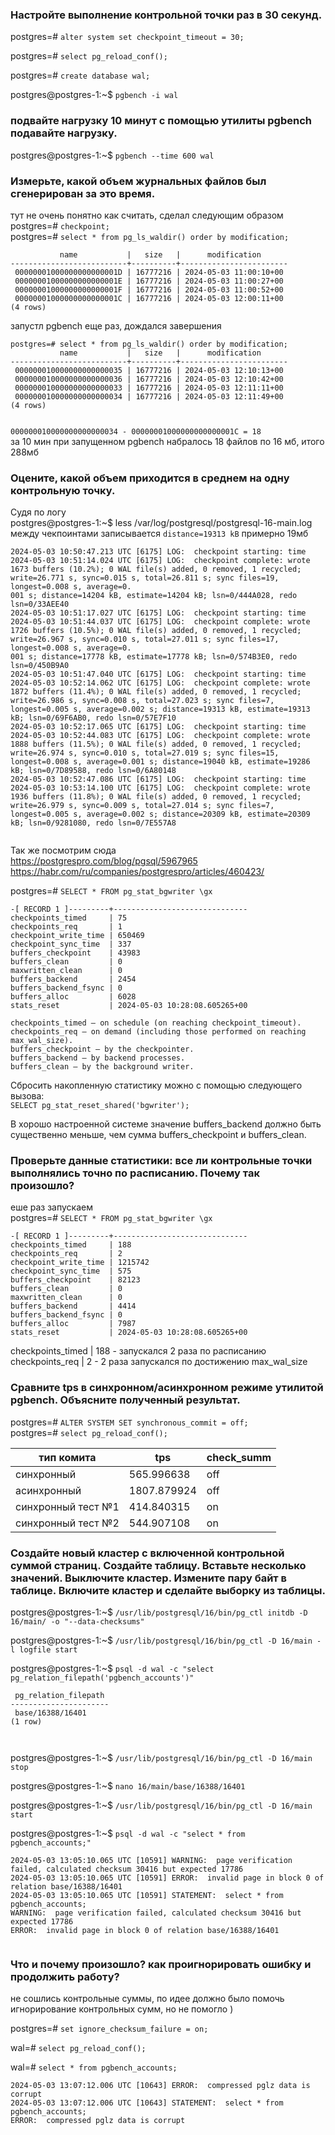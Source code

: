 ### Настройте выполнение контрольной точки раз в 30 секунд.  
postgres=# `alter system set checkpoint_timeout = 30;`  
  
postgres=# `select pg_reload_conf();`  
  
postgres=# `create database wal;`  
  
postgres@postgres-1:~$ `pgbench -i wal`  
  
  
  
### подвайте нагрузку 10 минут c помощью утилиты pgbench подавайте нагрузку.  
postgres@postgres-1:~$ `pgbench --time 600 wal`  
  
  
  
### Измерьте, какой объем журнальных файлов был сгенерирован за это время.  
тут не очень понятно как считать, сделал следующим образом  
postgres=# `checkpoint;`  
postgres=# `select * from pg_ls_waldir() order by modification;`  
  
```  
           name           |   size   |      modification  
--------------------------+----------+------------------------  
 00000001000000000000001D | 16777216 | 2024-05-03 11:00:10+00  
 00000001000000000000001E | 16777216 | 2024-05-03 11:00:27+00  
 00000001000000000000001F | 16777216 | 2024-05-03 11:00:52+00  
 00000001000000000000001C | 16777216 | 2024-05-03 12:00:11+00  
(4 rows)  
```  
  
запустл pgbench еще раз, дождался завершения  
```  
postgres=# select * from pg_ls_waldir() order by modification;  
           name           |   size   |      modification  
--------------------------+----------+------------------------  
 000000010000000000000035 | 16777216 | 2024-05-03 12:10:13+00  
 000000010000000000000036 | 16777216 | 2024-05-03 12:10:42+00  
 000000010000000000000033 | 16777216 | 2024-05-03 12:11:11+00  
 000000010000000000000034 | 16777216 | 2024-05-03 12:11:49+00  
(4 rows)  
  
```  
  
`000000010000000000000034 - 00000001000000000000001C = 18`  
за 10 мин при запущенном pgbench набралось 18 файлов по 16 мб, итого 288мб  
  
  
### Оцените, какой объем приходится в среднем на одну контрольную точку.  
  
Судя по логу  
postgres@postgres-1:~$ less /var/log/postgresql/postgresql-16-main.log  
между чекпоинтами записывается `distance=19313 kB` примерно 19мб  
  
```  
2024-05-03 10:50:47.213 UTC [6175] LOG:  checkpoint starting: time  
2024-05-03 10:51:14.024 UTC [6175] LOG:  checkpoint complete: wrote 1673 buffers (10.2%); 0 WAL file(s) added, 0 removed, 1 recycled; write=26.771 s, sync=0.015 s, total=26.811 s; sync files=19, longest=0.008 s, average=0.  
001 s; distance=14204 kB, estimate=14204 kB; lsn=0/444A028, redo lsn=0/33AEE40  
2024-05-03 10:51:17.027 UTC [6175] LOG:  checkpoint starting: time  
2024-05-03 10:51:44.037 UTC [6175] LOG:  checkpoint complete: wrote 1726 buffers (10.5%); 0 WAL file(s) added, 0 removed, 1 recycled; write=26.967 s, sync=0.010 s, total=27.011 s; sync files=17, longest=0.008 s, average=0.  
001 s; distance=17778 kB, estimate=17778 kB; lsn=0/574B3E0, redo lsn=0/450B9A0  
2024-05-03 10:51:47.040 UTC [6175] LOG:  checkpoint starting: time  
2024-05-03 10:52:14.062 UTC [6175] LOG:  checkpoint complete: wrote 1872 buffers (11.4%); 0 WAL file(s) added, 0 removed, 1 recycled; write=26.986 s, sync=0.008 s, total=27.023 s; sync files=7, longest=0.005 s, average=0.002 s; distance=19313 kB, estimate=19313 kB; lsn=0/69F6AB0, redo lsn=0/57E7F10  
2024-05-03 10:52:17.065 UTC [6175] LOG:  checkpoint starting: time  
2024-05-03 10:52:44.083 UTC [6175] LOG:  checkpoint complete: wrote 1888 buffers (11.5%); 0 WAL file(s) added, 0 removed, 1 recycled; write=26.974 s, sync=0.010 s, total=27.019 s; sync files=15, longest=0.008 s, average=0.001 s; distance=19040 kB, estimate=19286 kB; lsn=0/7D89588, redo lsn=0/6A80148  
2024-05-03 10:52:47.086 UTC [6175] LOG:  checkpoint starting: time  
2024-05-03 10:53:14.100 UTC [6175] LOG:  checkpoint complete: wrote 1936 buffers (11.8%); 0 WAL file(s) added, 0 removed, 1 recycled; write=26.979 s, sync=0.009 s, total=27.014 s; sync files=7, longest=0.005 s, average=0.002 s; distance=20309 kB, estimate=20309 kB; lsn=0/9281080, redo lsn=0/7E557A8  
  
```  
  
Так же посмотрим сюда  
https://postgrespro.com/blog/pgsql/5967965  
https://habr.com/ru/companies/postgrespro/articles/460423/  
  
postgres=# `SELECT * FROM pg_stat_bgwriter \gx`  
```  
-[ RECORD 1 ]---------+------------------------------  
checkpoints_timed     | 75  
checkpoints_req       | 1  
checkpoint_write_time | 650469  
checkpoint_sync_time  | 337  
buffers_checkpoint    | 43983  
buffers_clean         | 0  
maxwritten_clean      | 0  
buffers_backend       | 2454  
buffers_backend_fsync | 0  
buffers_alloc         | 6028  
stats_reset           | 2024-05-03 10:28:08.605265+00  
```  
  
```  
checkpoints_timed — on schedule (on reaching checkpoint_timeout).  
checkpoints_req — on demand (including those performed on reaching max_wal_size).  
buffers_checkpoint — by the checkpointer.  
buffers_backend — by backend processes.  
buffers_clean — by the background writer.  
```  
Сбросить накопленную статистику можно с помощью следующего вызова:  
`SELECT pg_stat_reset_shared('bgwriter');`    
  
В хорошо настроенной системе значение buffers_backend должно быть существенно меньше, чем сумма buffers_checkpoint и buffers_clean.  
  
  
  
### Проверьте данные статистики: все ли контрольные точки выполнялись точно по расписанию. Почему так произошло?  
  
еше раз запускаем  
postgres=# `SELECT * FROM pg_stat_bgwriter \gx`  
```  
-[ RECORD 1 ]---------+------------------------------  
checkpoints_timed     | 188  
checkpoints_req       | 2  
checkpoint_write_time | 1215742  
checkpoint_sync_time  | 575  
buffers_checkpoint    | 82123  
buffers_clean         | 0  
maxwritten_clean      | 0  
buffers_backend       | 4414  
buffers_backend_fsync | 0  
buffers_alloc         | 7987  
stats_reset           | 2024-05-03 10:28:08.605265+00  
```  
checkpoints_timed     | 188 - запускался 2 раза по расписанию  
checkpoints_req       | 2   - 2 раза запускался по достижению max_wal_size  
  
  
### Сравните tps в синхронном/асинхронном режиме утилитой pgbench. Объясните полученный результат.  
postgres=# `ALTER SYSTEM SET synchronous_commit = off;`  
postgres=# `select pg_reload_conf();`  
  
  
| тип комита         | tps         | check_summ |  
| ------------------ | ----------- | ---------- |  
| синхронный         | 565.996638  | off        |  
| асинхронный        | 1807.879924 | off        |  
| синхронный тест №1 | 414.840315  | on         |  
| синхронный тест №2 | 544.907108  | on         |  
  
  
  
### Создайте новый кластер с включенной контрольной суммой страниц. Создайте таблицу. Вставьте несколько значений. Выключите кластер. Измените пару байт в таблице. Включите кластер и сделайте выборку из таблицы.  
postgres@postgres-1:~$ `/usr/lib/postgresql/16/bin/pg_ctl initdb -D 16/main/ -o "--data-checksums"`  

postgres@postgres-1:~$ `/usr/lib/postgresql/16/bin/pg_ctl -D 16/main -l logfile start`  

postgres@postgres-1:~$ `psql -d wal -c "select pg_relation_filepath('pgbench_accounts')"`  
  
````  
 pg_relation_filepath  
----------------------  
 base/16388/16401  
(1 row)  
  
  
````  
postgres@postgres-1:~$ `/usr/lib/postgresql/16/bin/pg_ctl -D 16/main stop`  
  
postgres@postgres-1:~$ `nano 16/main/base/16388/16401`  
  
postgres@postgres-1:~$ `/usr/lib/postgresql/16/bin/pg_ctl -D 16/main start`  
  
postgres@postgres-1:~$ `psql -d wal -c "select * from pgbench_accounts;"`  
  
```  
2024-05-03 13:05:10.065 UTC [10591] WARNING:  page verification failed, calculated checksum 30416 but expected 17786  
2024-05-03 13:05:10.065 UTC [10591] ERROR:  invalid page in block 0 of relation base/16388/16401  
2024-05-03 13:05:10.065 UTC [10591] STATEMENT:  select * from pgbench_accounts;  
WARNING:  page verification failed, calculated checksum 30416 but expected 17786  
ERROR:  invalid page in block 0 of relation base/16388/16401  
  
```  
  
  
### Что и почему произошло? как проигнорировать ошибку и продолжить работу?  
не сошлись контрольные суммы, по идее должно было помочь игнорирование контрольных сумм, но не помогло )  
  
  
postgres=# `set ignore_checksum_failure = on;`  
  
wal=# `select pg_reload_conf();`  
  
wal=# `select * from pgbench_accounts;`  
  
```  
2024-05-03 13:07:12.006 UTC [10643] ERROR:  compressed pglz data is corrupt  
2024-05-03 13:07:12.006 UTC [10643] STATEMENT:  select * from pgbench_accounts;  
ERROR:  compressed pglz data is corrupt  
```  
  
  
  
  
  
  